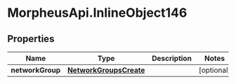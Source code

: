 # MorpheusApi.InlineObject146

## Properties

Name | Type | Description | Notes
------------ | ------------- | ------------- | -------------
**networkGroup** | [**NetworkGroupsCreate**](NetworkGroupsCreate.md) |  | [optional] 



